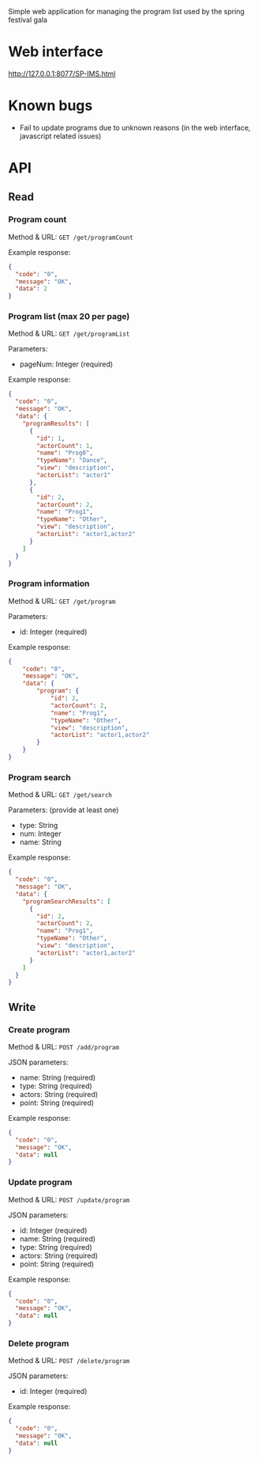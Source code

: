 Simple web application for managing the program list used by the spring festival gala

# Web interface
http://127.0.0.1:8077/SP-IMS.html

# Known bugs
- Fail to update programs due to unknown reasons (in the web interface, javascript related issues)

# API
## Read
### Program count
Method & URL: `GET /get/programCount`

Example response:
```json
{
  "code": "0",
  "message": "OK",
  "data": 2
}
```

### Program list (max 20 per page)
Method & URL: `GET /get/programList`

Parameters:
- pageNum: Integer (required)

Example response:
```json
{
  "code": "0",
  "message": "OK",
  "data": {
    "programResults": [
      {
        "id": 1,
        "actorCount": 1,
        "name": "Prog0",
        "typeName": "Dance",
        "view": "description",
        "actorList": "actor1"
      },
      {
        "id": 2,
        "actorCount": 2,
        "name": "Prog1",
        "typeName": "Other",
        "view": "description",
        "actorList": "actor1,actor2"
      }
    ]
  }
}
```

### Program information
Method & URL: `GET /get/program`

Parameters:
- id: Integer (required)

Example response:
```json
{
    "code": "0",
    "message": "OK",
    "data": {
        "program": {
            "id": 2,
            "actorCount": 2,
            "name": "Prog1",
            "typeName": "Other",
            "view": "description",
            "actorList": "actor1,actor2"
        }
    }
}
```

### Program search
Method & URL: `GET /get/search`

Parameters: (provide at least one)
- type: String
- num: Integer
- name: String

Example response:
```json
{
  "code": "0",
  "message": "OK",
  "data": {
    "programSearchResults": [
      {
        "id": 2,
        "actorCount": 2,
        "name": "Prog1",
        "typeName": "Other",
        "view": "description",
        "actorList": "actor1,actor2"
      }
    ]
  }
}
```

## Write
### Create program
Method & URL: `POST /add/program`

JSON parameters:
- name: String (required)
- type: String (required)
- actors: String (required)
- point: String (required)

Example response:
```json
{
  "code": "0",
  "message": "OK",
  "data": null
}
```

### Update program
Method & URL: `POST /update/program`

JSON parameters:
- id: Integer (required)
- name: String (required)
- type: String (required)
- actors: String (required)
- point: String (required)

Example response:
```json
{
  "code": "0",
  "message": "OK",
  "data": null
}
```

### Delete program
Method & URL: `POST /delete/program`

JSON parameters:
- id: Integer (required)

Example response:
```json
{
  "code": "0",
  "message": "OK",
  "data": null
}
```
